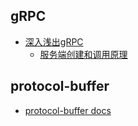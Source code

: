 ## gRPC

- [深入浅出gRPC](http://jiangew.me/tags/#rpc)  
  - [服务端创建和调用原理](http://jiangew.me/grpc-01/)



## protocol-buffer

- [protocol-buffer docs](https://developers.google.com/protocol-buffers/docs/overview)